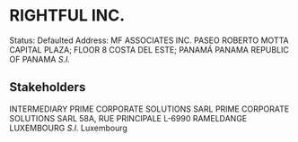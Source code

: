 # RIGHTFUL INC.
Status: Defaulted
Address: MF ASSOCIATES INC. PASEO ROBERTO MOTTA CAPITAL PLAZA; FLOOR 8 COSTA DEL ESTE; PANAMÁ PANAMA REPUBLIC OF PANAMA *S.I.*

## Stakeholders
INTERMEDIARY
PRIME CORPORATE SOLUTIONS SARL
PRIME CORPORATE SOLUTIONS SARL 58A, RUE PRINCIPALE L-6990 RAMELDANGE LUXEMBOURG *S.I.*
Luxembourg



